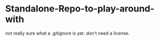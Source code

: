 Standalone-Repo-to-play-around-with
===================================


not really sure what a .gitignore is yet. don't need a license. 
